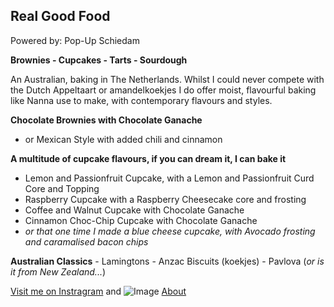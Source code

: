 ## Real Good Food
Powered by: Pop-Up Schiedam

**Brownies - Cupcakes - Tarts - Sourdough**

An Australian, baking in The Netherlands. Whilst I could never compete with the Dutch Appeltaart or amandelkoekjes I do offer moist, flavourful baking like Nanna use to make, with contemporary flavours and styles. 

**Chocolate Brownies with Chocolate Ganache**
  - or Mexican Style with added chili and cinnamon
  
**A multitude of cupcake flavours, if you can dream it, I can bake it**
  - Lemon and Passionfruit Cupcake, with a Lemon and Passionfruit Curd Core and Topping
  - Raspberry Cupcake with a Raspberry Cheesecake core and frosting
  - Coffee and Walnut Cupcake with Chocolate Ganache
  - Cinnamon Choc-Chip Cupcake with Chocolate Ganache
  - *or that one time I made a blue cheese cupcake, with Avocado frosting and caramalised bacon chips*
  
  **Australian Classics**
    - Lamingtons
    - Anzac Biscuits (koekjes)
    - Pavlova (*or is it from New Zealand...*)


[Visit me on Instragram](https://instagram.com/popupschiedam) and ![Image](src)
[About](https://realgoodfood.nl/about)

